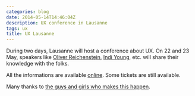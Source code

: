 ```yaml
---
categories: blog
date: 2014-05-14T14:46:04Z
description: UX conference in Lausanne
tags: ux
title: UX Lausanne
---
```


During two days, Lausanne will host a conference about UX. On 22 and 23 May, speakers like [Oliver Reichenstein](https://twitter.com/@reichenstein), [Indi Young](https://twitter.com/@indiyoung‎), etc. will share their knowledge with the folks.

All the informations are available [online](http://2014.uxlausanne.com/). Some tickets are still available.

Many thanks to [the guys and girls who makes this happen](http://2014.uxlausanne.com/about).
